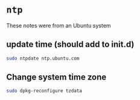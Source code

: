 # `ntp`

These notes were from an Ubuntu system

## update time (should add to init.d)

```bash
sudo ntpdate ntp.ubuntu.com
```

## Change system time zone

```sh
sudo dpkg-reconfigure tzdata
```
